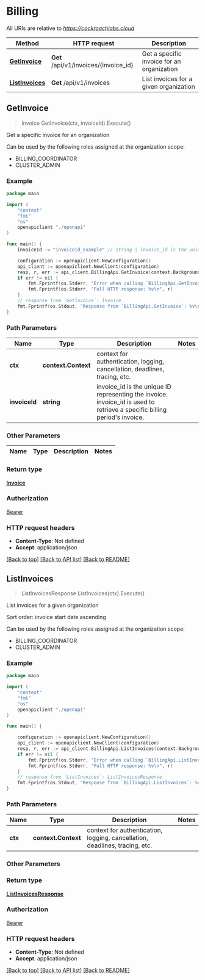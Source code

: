 # Billing

All URIs are relative to *https://cockroachlabs.cloud*

Method | HTTP request | Description
------------- | ------------- | -------------
[**GetInvoice**](BillingApi.md#GetInvoice) | **Get** /api/v1/invoices/{invoice_id} | Get a specific invoice for an organization
[**ListInvoices**](BillingApi.md#ListInvoices) | **Get** /api/v1/invoices | List invoices for a given organization



## GetInvoice

> Invoice GetInvoice(ctx, invoiceId).Execute()

Get a specific invoice for an organization

Can be used by the following roles assigned at the organization scope:
- BILLING_COORDINATOR
- CLUSTER_ADMIN


### Example

```go
package main

import (
    "context"
    "fmt"
    "os"
    openapiclient "./openapi"
)

func main() {
    invoiceId := "invoiceId_example" // string | invoice_id is the unique ID representing the invoice. invoice_id is used to retrieve a specific billing period's invoice.

    configuration := openapiclient.NewConfiguration()
    api_client := openapiclient.NewClient(configuration)
    resp, r, err := api_client.BillingApi.GetInvoice(context.Background(), invoiceId).Execute()
    if err != nil {
        fmt.Fprintf(os.Stderr, "Error when calling `BillingApi.GetInvoice``: %v\n", err)
        fmt.Fprintf(os.Stderr, "Full HTTP response: %v\n", r)
    }
    // response from `GetInvoice`: Invoice
    fmt.Fprintf(os.Stdout, "Response from `BillingApi.GetInvoice`: %v\n", resp)
}
```

### Path Parameters

Name | Type | Description  | Notes
------------- | ------------- | ------------- | -------------
**ctx** | **context.Context** | context for authentication, logging, cancellation, deadlines, tracing, etc.
**invoiceId** | **string** | invoice_id is the unique ID representing the invoice. invoice_id is used to retrieve a specific billing period&#39;s invoice. | 

### Other Parameters


Name | Type | Description  | Notes
------------- | ------------- | ------------- | -------------


### Return type

[**Invoice**](Invoice.md)

### Authorization

[Bearer](../README.md#Bearer)

### HTTP request headers

- **Content-Type**: Not defined
- **Accept**: application/json

[[Back to top]](#) [[Back to API list]](../README.md#documentation-for-api-endpoints)
[[Back to README]](../README.md)


## ListInvoices

> ListInvoicesResponse ListInvoices(ctx).Execute()

List invoices for a given organization

Sort order: invoice start date ascending

Can be used by the following roles assigned at the organization scope:
- BILLING_COORDINATOR
- CLUSTER_ADMIN


### Example

```go
package main

import (
    "context"
    "fmt"
    "os"
    openapiclient "./openapi"
)

func main() {

    configuration := openapiclient.NewConfiguration()
    api_client := openapiclient.NewClient(configuration)
    resp, r, err := api_client.BillingApi.ListInvoices(context.Background()).Execute()
    if err != nil {
        fmt.Fprintf(os.Stderr, "Error when calling `BillingApi.ListInvoices``: %v\n", err)
        fmt.Fprintf(os.Stderr, "Full HTTP response: %v\n", r)
    }
    // response from `ListInvoices`: ListInvoicesResponse
    fmt.Fprintf(os.Stdout, "Response from `BillingApi.ListInvoices`: %v\n", resp)
}
```

### Path Parameters

Name | Type | Description  | Notes
------------- | ------------- | ------------- | -------------
**ctx** | **context.Context** | context for authentication, logging, cancellation, deadlines, tracing, etc.

### Other Parameters


### Return type

[**ListInvoicesResponse**](ListInvoicesResponse.md)

### Authorization

[Bearer](../README.md#Bearer)

### HTTP request headers

- **Content-Type**: Not defined
- **Accept**: application/json

[[Back to top]](#) [[Back to API list]](../README.md#documentation-for-api-endpoints)
[[Back to README]](../README.md)

